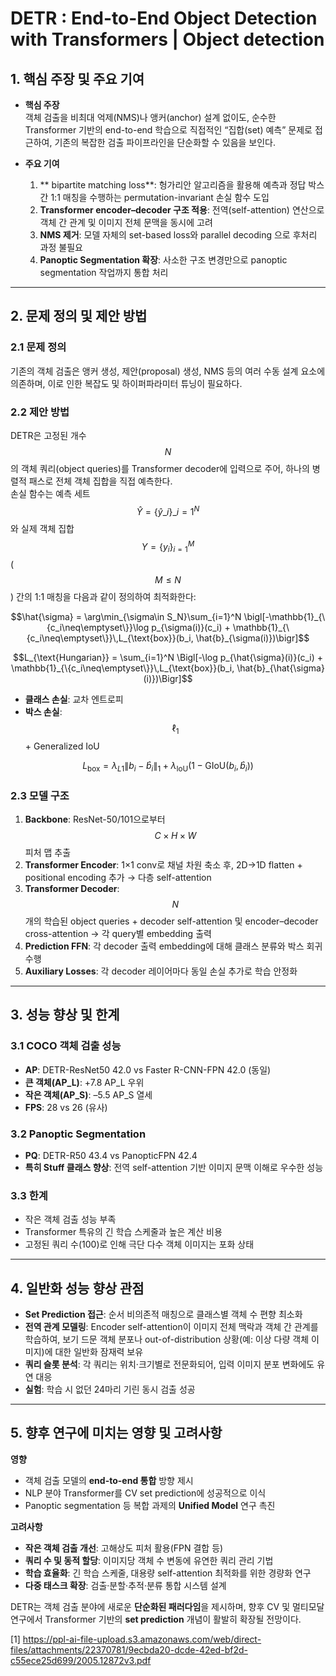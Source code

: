 # DETR : End-to-End Object Detection with Transformers | Object detection

## 1. 핵심 주장 및 주요 기여
- **핵심 주장**  
  객체 검출을 비최대 억제(NMS)나 앵커(anchor) 설계 없이도, 순수한 Transformer 기반의 end-to-end 학습으로 직접적인 “집합(set) 예측” 문제로 접근하여, 기존의 복잡한 검출 파이프라인을 단순화할 수 있음을 보인다.

- **주요 기여**  
  1. ** bipartite matching loss**: 헝가리안 알고리즘을 활용해 예측과 정답 박스 간 1:1 매칭을 수행하는 permutation-invariant 손실 함수 도입  
  2. **Transformer encoder–decoder 구조 적용**: 전역(self-attention) 연산으로 객체 간 관계 및 이미지 전체 문맥을 동시에 고려  
  3. **NMS 제거**: 모델 자체의 set-based loss와 parallel decoding 으로 후처리 과정 불필요  
  4. **Panoptic Segmentation 확장**: 사소한 구조 변경만으로 panoptic segmentation 작업까지 통합 처리  

***

## 2. 문제 정의 및 제안 방법

### 2.1 문제 정의  
기존의 객체 검출은 앵커 생성, 제안(proposal) 생성, NMS 등의 여러 수동 설계 요소에 의존하며, 이로 인한 복잡도 및 하이퍼파라미터 튜닝이 필요하다.

### 2.2 제안 방법  
DETR은 고정된 개수 $$N$$의 객체 쿼리(object queries)를 Transformer decoder에 입력으로 주어, 하나의 병렬적 패스로 전체 객체 집합을 직접 예측한다.  
손실 함수는 예측 세트 $$\hat{Y}=\{\hat{y}\_i\}\_{i=1}^N$$ 와 실제 객체 집합 $$Y=\{y_i\}_{i=1}^M$$ ($$M\le N$$) 간의 1:1 매칭을 다음과 같이 정의하여 최적화한다:

```math
\hat{\sigma} = \arg\min_{\sigma\in S_N}\sum_{i=1}^N \bigl[-\mathbb{1}_{\{c_i\neq\emptyset\}}\log p_{\sigma(i)}(c_i) + \mathbb{1}_{\{c_i\neq\emptyset\}}\,L_{\text{box}}(b_i, \hat{b}_{\sigma(i)})\bigr]
```

```math
L_{\text{Hungarian}} = \sum_{i=1}^N \Bigl[-\log p_{\hat{\sigma}(i)}(c_i) + \mathbb{1}_{\{c_i\neq\emptyset\}}\,L_{\text{box}}(b_i, \hat{b}_{\hat{\sigma}(i)})\Bigr]
```

- **클래스 손실**: 교차 엔트로피  
- **박스 손실**: $$\ell_1$$ + Generalized IoU  

```math
L_{\text{box}} = \lambda_{L1}\|b_i-\hat b_i\|_1 + \lambda_{\text{IoU}}\bigl(1-\text{GIoU}(b_i,\hat b_i)\bigr)
```

### 2.3 모델 구조  
1. **Backbone**: ResNet-50/101으로부터 $$C\times H\times W$$ 피처 맵 추출  
2. **Transformer Encoder**: 1×1 conv로 채널 차원 축소 후, 2D→1D flatten + positional encoding 추가 → 다층 self-attention  
3. **Transformer Decoder**: $$N$$개의 학습된 object queries + decoder self-attention 및 encoder–decoder cross-attention → 각 query별 embedding 출력  
4. **Prediction FFN**: 각 decoder 출력 embedding에 대해 클래스 분류와 박스 회귀 수행  
5. **Auxiliary Losses**: 각 decoder 레이어마다 동일 손실 추가로 학습 안정화  

***

## 3. 성능 향상 및 한계

### 3.1 COCO 객체 검출 성능  
- **AP**: DETR-ResNet50 42.0 vs Faster R-CNN-FPN 42.0 (동일)  
- **큰 객체(AP_L)**: +7.8 AP_L 우위  
- **작은 객체(AP_S)**: –5.5 AP_S 열세  
- **FPS**: 28 vs 26 (유사)  

### 3.2 Panoptic Segmentation  
- **PQ**: DETR-R50 43.4 vs PanopticFPN 42.4  
- **특히 Stuff 클래스 향상**: 전역 self-attention 기반 이미지 문맥 이해로 우수한 성능  

### 3.3 한계  
- 작은 객체 검출 성능 부족  
- Transformer 특유의 긴 학습 스케줄과 높은 계산 비용  
- 고정된 쿼리 수(100)로 인해 극단 다수 객체 이미지는 포화 상태  

***

## 4. 일반화 성능 향상 관점

- **Set Prediction 접근**: 순서 비의존적 매칭으로 클래스별 객체 수 편향 최소화  
- **전역 관계 모델링**: Encoder self-attention이 이미지 전체 맥락과 객체 간 관계를 학습하여, 보기 드문 객체 분포나 out-of-distribution 상황(예: 이상 다량 객체 이미지)에 대한 일반화 잠재력 보유  
- **쿼리 슬롯 분석**: 각 쿼리는 위치·크기별로 전문화되어, 입력 이미지 분포 변화에도 유연 대응  
- **실험**: 학습 시 없던 24마리 기린 동시 검출 성공  

***

## 5. 향후 연구에 미치는 영향 및 고려사항

**영향**  
- 객체 검출 모델의 **end-to-end 통합** 방향 제시  
- NLP 분야 Transformer를 CV set prediction에 성공적으로 이식  
- Panoptic segmentation 등 복합 과제의 **Unified Model** 연구 촉진  

**고려사항**  
- **작은 객체 검출 개선**: 고해상도 피처 활용(FPN 결합 등)  
- **쿼리 수 및 동적 할당**: 이미지당 객체 수 변동에 유연한 쿼리 관리 기법  
- **학습 효율화**: 긴 학습 스케줄, 대용량 self-attention 최적화를 위한 경량화 연구  
- **다중 태스크 확장**: 검출·분할·추적·분류 통합 시스템 설계  

DETR는 객체 검출 분야에 새로운 **단순화된 패러다임**을 제시하며, 향후 CV 및 멀티모달 연구에서 Transformer 기반의 **set prediction** 개념이 활발히 확장될 전망이다.

[1] https://ppl-ai-file-upload.s3.amazonaws.com/web/direct-files/attachments/22370781/9ecbda20-dcde-42ed-bf2d-c55ece25d699/2005.12872v3.pdf
